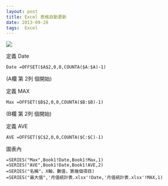 ```yaml
---
layout: post
title: Excel 表格自動更新
date: 2013-09-28
tags:  Excel
---
```


<img src="/images/posts/Excel/p12.jpg">

定義 Date

```
Date =OFFSET($A$2,0,0,COUNTA($A:$A)-1)
```

(A欄 第 2列 個開始)



定義 MAX

```
Max =OFFSET($B$2,0,0,COUNTA($B:$B)-1)
```

(B欄 第 2列 個開始)



定義 AVE

```
AVE =OFFSET($C$2,0,0,COUNTA($C:$C)-1)
```


圖表內

```
=SERIES("Max",Book1!Date,Book1!Max,1)
=SERIES("AVE",Book1!Date,Book1!AVE,2)
=SERIES("名稱"，X軸，數值，第幾個項目)
=SERIES("最大值",'月值統計表.xlsx'!Date,'月值統計表.xlsx'!MAX,1)
```
